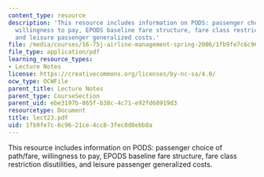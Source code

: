 ```yaml
---
content_type: resource
description: 'This resource includes information on PODS: passenger choice of path/fare,
  willingness to pay, EPODS baseline fare structure, fare class restriction disutilities,
  and leisure passenger generalized costs.'
file: /media/courses/16-75j-airline-management-spring-2006/1fb9fe7c6c9621ce4cc83fec0d0ebb8a_lect23.pdf
file_type: application/pdf
learning_resource_types:
- Lecture Notes
license: https://creativecommons.org/licenses/by-nc-sa/4.0/
ocw_type: OCWFile
parent_title: Lecture Notes
parent_type: CourseSection
parent_uid: ebe3197b-865f-b38c-4c71-e92fd68919d3
resourcetype: Document
title: lect23.pdf
uid: 1fb9fe7c-6c96-21ce-4cc8-3fec0d0ebb8a
---
```

This resource includes information on PODS: passenger choice of path/fare, willingness to pay, EPODS baseline fare structure, fare class restriction disutilities, and leisure passenger generalized costs.